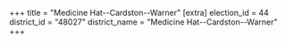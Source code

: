 +++
title = "Medicine Hat--Cardston--Warner"
[extra]
election_id = 44
district_id = "48027"
district_name = "Medicine Hat--Cardston--Warner"
+++
